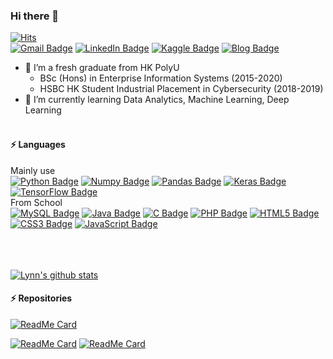 ### Hi there 👋

[![Hits](https://hits.seeyoufarm.com/api/count/incr/badge.svg?url=https%3A%2F%2Fgithub.com%2Fym0179&count_bg=%2379C83D&title_bg=%23555555&icon=&icon_color=%23E7E7E7&title=hits&edge_flat=false)](https://hits.seeyoufarm.com)<br/>
[![Gmail Badge](https://img.shields.io/badge/Gmail-d14836?logo=Gmail&logoColor=white&link=mailto:ym4766@gmail.com)](mailto:ym4766@gmail.com)  [![LinkedIn Badge](https://img.shields.io/badge/LinkedIn-0077B5?logo=LinkedIn&logoColor=white&link=https://www.linkedin.com/in/yeo-myung-shin-lynn)](https://www.linkedin.com/in/yeo-myung-shin-lynn)  [![Kaggle Badge](https://img.shields.io/badge/Kaggle-20BEFF?logo=Kaggle&logoColor=white&link=https://www.kaggle.com/lynnshin)](https://www.kaggle.com/lynnshin) [![Blog Badge](https://img.shields.io/badge/Blog-FF5722?logo=Blogger&logoColor=white&link=https://lynnshin.tistory.com)](https://lynnshin.tistory.com)
<br/>
- 🔭 I’m a fresh graduate from HK PolyU  
    - BSc (Hons) in Enterprise Information Systems (2015-2020)
    - HSBC HK Student Industrial Placement in Cybersecurity (2018-2019)
- 🌱 I’m currently learning Data Analytics, Machine Learning, Deep Learning<br/><br/>

  

#### ⚡ Languages
Mainly use<br/>
[![Python Badge](https://img.shields.io/badge/Python-3776AB?logo=Python&logoColor=white)]() [![Numpy Badge](https://img.shields.io/badge/Numpy-013243?logo=Numpy&logoColor=white)]() [![Pandas Badge](https://img.shields.io/badge/pandas-150458?logo=pandas&logoColor=white)]() [![Keras Badge](https://img.shields.io/badge/Keras-D00000?logo=Keras&logoColor=white)]() [![TensorFlow Badge](https://img.shields.io/badge/TensorFlow-FF6F00?logo=TensorFlow&logoColor=white)]()\
From School<br/>
[![MySQL Badge](https://img.shields.io/badge/MySQL-4479A1?logo=MySQL&logoColor=white)]() [![Java Badge](https://img.shields.io/badge/Java-007396?logo=Java&logoColor=white)]() [![C Badge](https://img.shields.io/badge/C-A8B9CC?logo=C&logoColor=white)]() [![PHP Badge](https://img.shields.io/badge/PHP-777BB4?logo=PHP&logoColor=white)]() [![HTML5 Badge](https://img.shields.io/badge/HTML5-E34F26?logo=PHP&logoColor=white)]() [![CSS3 Badge](https://img.shields.io/badge/CSS3-1572B6?logo=CSS3&logoColor=white)]() [![JavaScript Badge](https://img.shields.io/badge/JavaScript-F7DF1E?logo=JavaScript&logoColor=white)]()<br/><br/><br/><br/>

  
[![Lynn's github stats](https://github-readme-stats.vercel.app/api?username=ym0179&show_icons=true&theme=nightowl&hide=prs,issues)](https://github.com/anuraghazra/github-readme-stats)<br/>

  
#### ⚡ Repositories
[![ReadMe Card](https://github-readme-stats.vercel.app/api/pin/?username=ym0179&repo=bit_seoul&show_owner=True&theme=dark)](https://github.com/ym0179/bit_seoul)<br/>

[![ReadMe Card](https://github-readme-stats.vercel.app/api/pin/?username=ym0179&repo=transaction_fraud_detection&show_owner=True&theme=dark)](https://github.com/ym0179/transaction_fraud_detection) [![ReadMe Card](https://github-readme-stats.vercel.app/api/pin/?username=ym0179&repo=samsung_stock_project&show_owner=True&theme=dark)](https://github.com/ym0179/samsung_stock_project)


